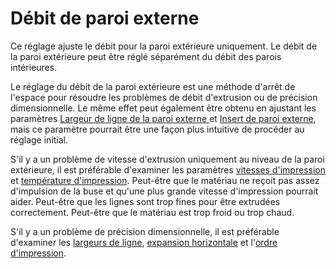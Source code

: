 Débit de paroi externe
====
Ce réglage ajuste le débit pour la paroi extérieure uniquement. Le débit de la paroi extérieure peut être réglé séparément du débit des parois intérieures.

Le réglage du débit de la paroi extérieure est une méthode d'arrêt de l'espace pour résoudre les problèmes de débit d'extrusion ou de précision dimensionnelle. Le même effet peut également être obtenu en ajustant les paramètres [Largeur de ligne de la paroi externe
](../resolution/wall_line_width_0.md) et [Insert de paroi externe](../shell/wall_0_inset.md), mais ce paramètre pourrait être une façon plus intuitive de procéder au réglage initial.

S'il y a un problème de vitesse d'extrusion uniquement au niveau de la paroi extérieure, il est préférable d'examiner les paramètres [vitesses d'impression](../speed/speed_wall_0.md) et [température d'impression](material_print_temperature.md). Peut-être que le matériau ne reçoit pas assez d'impulsion de la buse et qu'une plus grande vitesse d'impression pourrait aider. Peut-être que les lignes sont trop fines pour être extrudées correctement. Peut-être que le matériau est trop froid ou trop chaud.

S'il y a un problème de précision dimensionnelle, il est préférable d'examiner les [largeurs de ligne](../resolution/wall_line_width_0.md), [expansion horizontale](../shell/xy_offset.md) et l'[ordre d'impression](../shell/outer_inset_first.md).
